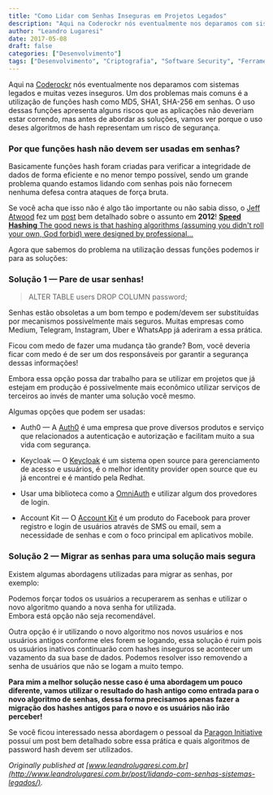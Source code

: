 ```yaml
---
title: "Como Lidar com Senhas Inseguras em Projetos Legados"
description: "Aqui na Coderockr nós eventualmente nos deparamos com sistemas legados e muitas vezes inseguros. Um dos problemas mais comuns é a utilização de funções hash como MD5, SHA1, SHA-256 em senhas..."
author: "Leandro Lugaresi"
date: 2017-05-08
draft: false
categories: ["Desenvolvimento"]
tags: ["Desenvolvimento", "Criptografia", "Software Security", "Ferramentas"]
---
```


Aqui na [Coderockr](http://coderockr.com/) nós eventualmente nos deparamos com sistemas legados e muitas vezes inseguros. Um dos problemas mais comuns é a utilização de funções hash como MD5, SHA1, SHA-256 em senhas. O uso dessas funções apresenta alguns riscos que as aplicações não deveriam estar correndo, mas antes de abordar as soluções, vamos ver porque o uso deses algoritmos de hash representam um risco de segurança.

### **Por que funções hash não devem ser usadas em senhas?**

Basicamente funções hash foram criadas para verificar a integridade de dados de forma eficiente e no menor tempo possível, sendo um grande problema quando estamos lidando com senhas pois não fornecem nenhuma defesa contra ataques de força bruta.

Se você acha que isso não é algo tão importante ou não sabia disso, o [Jeff Atwood](https://blog.codinghorror.com/about-me) fez um [post](https://blog.codinghorror.com/speed-hashing/) bem detalhado sobre o assunto em **2012**!
[**Speed Hashing**
The good news is that hashing algorithms (assuming you didn't roll your own, God forbid) were designed by professional…](https://blog.codinghorror.com/speed-hashing/)

Agora que sabemos do problema na utilização dessas funções podemos ir para as soluções:

### **Solução 1 — Pare de usar senhas!**

> ALTER TABLE users DROP COLUMN password;

Senhas estão obsoletas a um bom tempo e podem/devem ser substituídas por mecanismos possivelmente mais seguros. Muitas empresas como Medium, Telegram, Instagram, Uber e WhatsApp já aderiram a essa prática.

Ficou com medo de fazer uma mudança tão grande? Bom, você deveria ficar com medo é de ser um dos responsáveis por garantir a segurança dessas informações!

Embora essa opção possa dar trabalho para se utilizar em projetos que já estejam em produção é possivelmente mais econômico utilizar serviços de terceiros ao invés de manter uma solução você mesmo.

Algumas opções que podem ser usadas:

* Auth0 — A [Auth0](https://auth0.com/) é uma empresa que prove diversos produtos e serviço que relacionados a autenticação e autorização e facilitam muito a sua vida com segurança.

* Keycloak — O [Keycloak](http://www.keycloak.org/) é um sistema open source para gerenciamento de acesso e usuários, é o melhor identity provider open source que eu já encontrei e é mantido pela Redhat.

* Usar uma biblioteca como a [OmniAuth](https://github.com/omniauth/omniauth) e utilizar algum dos provedores de login.

* Account Kit — O [Account Kit](https://developers.facebook.com/docs/accountkit) é um produto do Facebook para prover registro e login de usuários através de SMS ou email, sem a necessidade de senhas e com o foco principal em aplicativos mobile.

### **Solução 2 — Migrar as senhas para uma solução mais segura**

Existem algumas abordagens utilizadas para migrar as senhas, por exemplo:

Podemos forçar todos os usuários a recuperarem as senhas e utilizar o novo algoritmo quando a nova senha for utilizada. Embora está opção não seja recomendável.

Outra opção é ir utilizando o novo algoritmo nos novos usuários e nos usuários antigos conforme eles forem se logando, essa solução é ruim pois os usuários inativos continuarão com hashes inseguros se acontecer um vazamento da sua base de dados. Podemos resolver isso removendo a senha de usuários que não se logam a muito tempo.

**Para mim a melhor solução nesse caso é uma abordagem um pouco diferente, vamos utilizar o resultado do hash antigo como entrada para o novo algoritmo de senhas, dessa forma precisamos apenas fazer a migração dos hashes antigos para o novo e os usuários não irão perceber!**

Se você ficou interessado nessa abordagem o pessoal da [Paragon Initiative](https://paragonie.com/blog/2016/02/how-safely-store-password-in-2016#legacy-hashes) possuí um post bem detalhado sobre essa prática e quais algoritmos de password hash devem ser utilizados.

*Originally published at [www.leandrolugaresi.com.br](http://www.leandrolugaresi.com.br/post/lidando-com-senhas-sistemas-legados/).*

